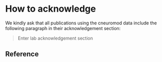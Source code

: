 # How to acknowledge

We kindly ask that all publications using the cneuromod data include the following paragraph in their acknowledgement section:
> Enter lab acknowledgement section

## Reference


